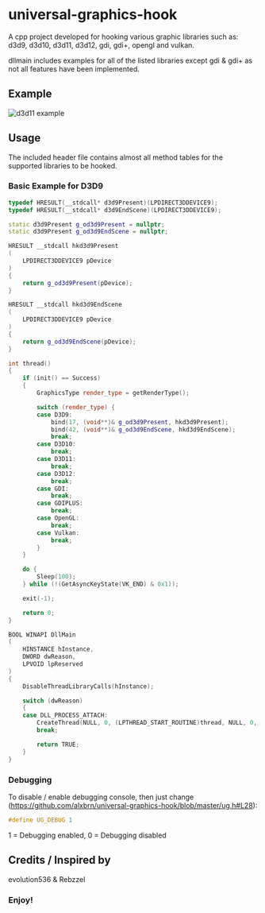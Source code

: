 # universal-graphics-hook
A cpp project developed for hooking various graphic libraries such as: d3d9, d3d10, d3d11, d3d12, gdi, gdi+, opengl and vulkan.

dllmain includes examples for all of the listed libraries except gdi & gdi+ as not all features have been implemented.

## Example
![d3d11 example](https://i.gyazo.com/86a02a5ef9430a0ce9c572c75b8df2cc.png)

## Usage
The included header file contains almost all method tables for the supported libraries to be hooked.

### Basic Example for D3D9
```c++
typedef HRESULT(__stdcall* d3d9Present)(LPDIRECT3DDEVICE9);
typedef HRESULT(__stdcall* d3d9EndScene)(LPDIRECT3DDEVICE9);

static d3d9Present g_od3d9Present = nullptr;
static d3d9Present g_od3d9EndScene = nullptr;

HRESULT __stdcall hkd3d9Present
(
	LPDIRECT3DDEVICE9 pDevice
)
{
	return g_od3d9Present(pDevice);
}

HRESULT __stdcall hkd3d9EndScene
(
	LPDIRECT3DDEVICE9 pDevice
)
{
	return g_od3d9EndScene(pDevice);
}

int thread()
{
	if (init() == Success)
	{
		GraphicsType render_type = getRenderType();

		switch (render_type) {
		case D3D9:
			bind(17, (void**)& g_od3d9Present, hkd3d9Present);
			bind(42, (void**)& g_od3d9EndScene, hkd3d9EndScene);
			break;
		case D3D10:
			break;
		case D3D11:
			break;
		case D3D12:
			break;
		case GDI:
			break;
		case GDIPLUS:
			break;
		case OpenGL:
			break;
		case Vulkan:
			break;
		}
	}

	do {
		Sleep(100);
	} while (!(GetAsyncKeyState(VK_END) & 0x1));

	exit(-1);

	return 0;
}

BOOL WINAPI DllMain
(
	HINSTANCE hInstance,
	DWORD dwReason,
	LPVOID lpReserved
)
{
	DisableThreadLibraryCalls(hInstance);

	switch (dwReason)
	{
	case DLL_PROCESS_ATTACH:
		CreateThread(NULL, 0, (LPTHREAD_START_ROUTINE)thread, NULL, 0, NULL);
		break;

		return TRUE;
	}
}
```

### Debugging
To disable / enable debugging console, then just change (https://github.com/alxbrn/universal-graphics-hook/blob/master/ug.h#L28):
```c++
#define UG_DEBUG 1
```

1 = Debugging enabled,
0 = Debugging disabled

## Credits / Inspired by
evolution536 & Rebzzel

### Enjoy!
